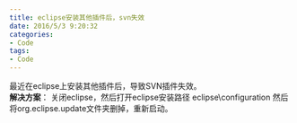 ```yaml
---
title: eclipse安装其他插件后，svn失效
date: 2016/5/3 9:20:32 
categories:
- Code
tags:
- Code
---
```


最近在eclipse上安装其他插件后，导致SVN插件失效。  
**解决方案**： 关闭eclipse，然后打开eclipse安装路径 eclipse\configuration 然后将org.eclipse.update文件夹删掉，重新启动。